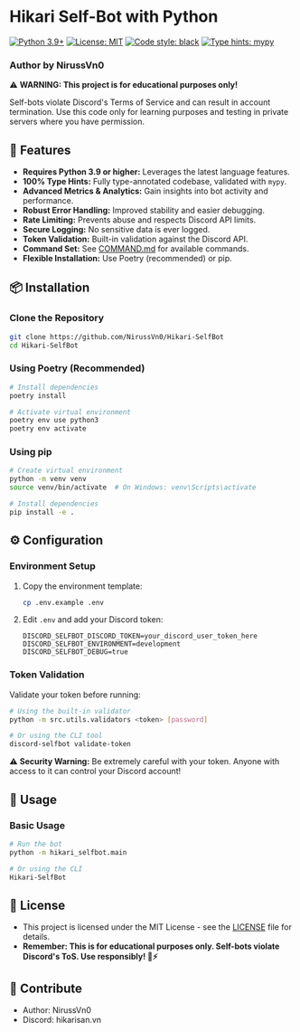 # Hikari Self-Bot with Python

[![Python 3.9+](https://img.shields.io/badge/python-3.9+-blue.svg)](https://www.python.org/downloads/)
[![License: MIT](https://img.shields.io/badge/License-MIT-yellow.svg)](https://opensource.org/licenses/MIT)
[![Code style: black](https://img.shields.io/badge/code%20style-black-000000.svg)](https://github.com/psf/black)
[![Type hints: mypy](https://img.shields.io/badge/type%20hints-mypy-blue.svg)](http://mypy-lang.org/)

### Author by NirussVn0

⚠️ **WARNING: This project is for educational purposes only!**

Self-bots violate Discord's Terms of Service and can result in account termination. Use this code only for learning purposes and testing in private servers where you have permission.

## 🧪 **Features**

- **Requires Python 3.9 or higher:** Leverages the latest language features.
- **100% Type Hints:** Fully type-annotated codebase, validated with `mypy`.
- **Advanced Metrics & Analytics:** Gain insights into bot activity and performance.
- **Robust Error Handling:** Improved stability and easier debugging.
- **Rate Limiting:** Prevents abuse and respects Discord API limits.
- **Secure Logging:** No sensitive data is ever logged.
- **Token Validation:** Built-in validation against the Discord API.
- **Command Set:** See [COMMAND.md](COMMAND.md) for available commands.
- **Flexible Installation:** Use Poetry (recommended) or pip.

## 📦 **Installation**

### **Clone the Repository**

```bash
git clone https://github.com/NirussVn0/Hikari-SelfBot
cd Hikari-SelfBot
```

### **Using Poetry (Recommended)**

```bash
# Install dependencies
poetry install

# Activate virtual environment
poetry env use python3
poetry env activate
```

### **Using pip**

```bash
# Create virtual environment
python -m venv venv
source venv/bin/activate  # On Windows: venv\Scripts\activate

# Install dependencies
pip install -e .
```

## ⚙️ **Configuration**

### **Environment Setup**

1. Copy the environment template:

   ```bash
   cp .env.example .env
   ```

2. Edit `.env` and add your Discord token:
   ```env
   DISCORD_SELFBOT_DISCORD_TOKEN=your_discord_user_token_here
   DISCORD_SELFBOT_ENVIRONMENT=development
   DISCORD_SELFBOT_DEBUG=true
   ```

### **Token Validation**

Validate your token before running:

```bash
# Using the built-in validator
python -m src.utils.validators <token> [password]

# Or using the CLI tool
discord-selfbot validate-token
```

⚠️ **Security Warning:** Be extremely careful with your token. Anyone with access to it can control your Discord account!

## 🚀 **Usage**

### **Basic Usage**

```bash
# Run the bot
python -m hikari_selfbot.main

# Or using the CLI
Hikari-SelfBot
```

## 📄 **License**

- This project is licensed under the MIT License - see the [LICENSE](LICENSE) file for details.
- **Remember: This is for educational purposes only. Self-bots violate Discord's ToS. Use responsibly! 🐍⚡**

## 🤝 **Contribute**

- Author: NirussVn0
- Discord: hikarisan.vn
